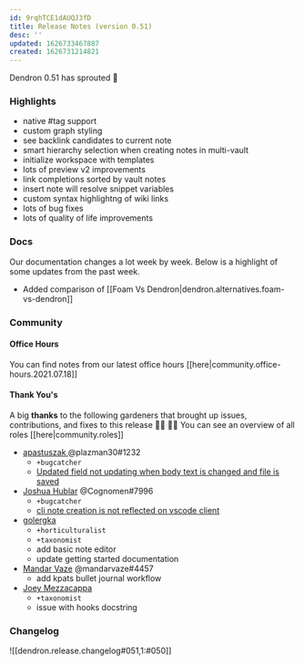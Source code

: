 ```yaml
---
id: 9rqhTCE1dAUQJ3fD
title: Release Notes (version 0.51)
desc: ''
updated: 1626733467887
created: 1626731214821
---
```



Dendron 0.51 has sprouted  🌱

### Highlights
- native #tag support 
- custom graph styling
- see backlink candidates to current note 
- smart hierarchy selection when creating notes in multi-vault 
- initialize workspace with templates
- lots of preview v2 improvements
- link completions sorted by vault notes
- insert note will resolve snippet variables
- custom syntax highlightng of wiki links
- lots of bug fixes
- lots of quality of life improvements

### Docs
Our documentation changes a lot week by week. Below is a highlight of some updates from the past week.

- Added comparison of [[Foam Vs Dendron|dendron.alternatives.foam-vs-dendron]]


### Community

#### Office Hours
You can find notes from our latest office hours [[here|community.office-hours.2021.07.18]]

#### Thank You's

A big **thanks** to the following gardeners that brought up issues, contributions, and fixes to this release :man_farmer: :woman_farmer: 
You can see an overview of all roles [[here|community.roles]]

- [ apastuszak ](https://github.com/apastuszak) @plazman30#1232 
	- `+bugcatcher`
	- [Updated field not updating when body text is changed and file is saved ](https://github.com/dendronhq/dendron/issues/967)
- [Joshua Hublar](https://github.com/jmhublar) @Cognomen#7996 
	- `+bugcatcher`
	- [cli note creation is not reflected on vscode client](https://github.com/dendronhq/dendron/issues/970)
- [golergka](https://github.com/golergka)
	- `+horticulturalist`
	- `+taxonomist`
	- add basic note editor
	- update getting started documentation
- [Mandar Vaze](https://github.com/mandarvaze) @mandarvaze#4457
	- add kpats bullet journal workflow
- [Joey Mezzacappa](https://github.com/jmezzacappa)
	- `+taxonomist`
	- issue with hooks docstring


### Changelog
![[dendron.release.changelog#051,1:#050]]
